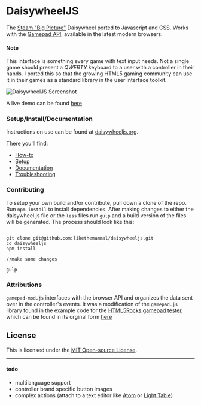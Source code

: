 DaisywheelJS
============

The [Steam "Big Picture"](http://store.steampowered.com/bigpicture/) Daisywheel ported to Javascript and CSS. Works with the [Gamepad API](http://www.w3.org/TR/gamepad/), available in the latest modern browsers.

#### Note
This interface is something every game with text input needs. Not a single game should present a *QWERTY* keyboard to a user with a controller in their hands. I ported this so that the growing HTML5 gaming community can use it in their games as a standard library in the user interface toolkit.

![DaisywheelJS Screenshot](http://imgur.com/087i4Rp.png)

A live demo can be found [here](http://daisywheeljs.org)

### Setup/Install/Documentation

Instructions on use can be found at [daisywheeljs.org](http://daisywheeljs.org).

There you'll find:

 + [How-to](http://daisywheeljs.org/#how-it-works)
 + [Setup](http://daisywheeljs.org/#docs)
 + [Documentation](http://daisywheeljs.org/#docs)
 + [Troubleshooting](https://github.com/likethemammal/daisywheeljs/wiki)

### Contributing

To setup your own build and/or contribute, pull down a clone of the repo. Run `npm install` to install dependencies. After making changes to either the daisywheel.js file or the `less` files run `gulp` and a build version of the files will be generated. The process should look like this:

```

git clone git@github.com:likethemammal/daisywheeljs.git
cd daisywheeljs
npm install

//make some changes

gulp

```

### Attributions
`gamepad-mod.js` interfaces with the browser API and organizes the data sent over in the controller's events. It was a modification of the `gamepad.js` library found in the example code for the [HTML5Rocks gamepad tester](http://www.html5rocks.com/en/tutorials/doodles/gamepad/), which can be found in its orginal form [here](https://github.com/html5rocks/www.html5rocks.com/blob/master/content/tutorials/doodles/gamepad/static/gamepad-tester/gamepad.js)

## License
This is licensed under the [MIT Open-source License](https://github.com/likethemammal/daisywheeljs/blob/master/LICENSE.txt).

---------------------

#### todo
 + multilanguage support
 + controller brand specific button images
 + complex actions (attach to a text editor like [Atom](https://atom.io/) or [Light Table](http://www.lighttable.com/))